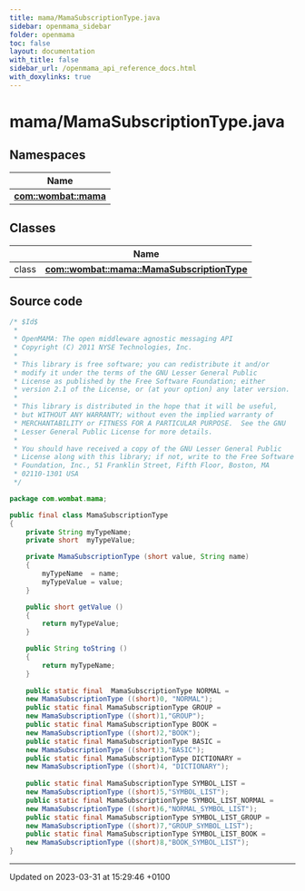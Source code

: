 ```yaml
---
title: mama/MamaSubscriptionType.java
sidebar: openmama_sidebar
folder: openmama
toc: false
layout: documentation
with_title: false
sidebar_url: /openmama_api_reference_docs.html
with_doxylinks: true
---
```


# mama/MamaSubscriptionType.java



## Namespaces

| Name           |
| -------------- |
| **[com::wombat::mama](namespacecom_1_1wombat_1_1mama.html)**  |

## Classes

|                | Name           |
| -------------- | -------------- |
| class | **[com::wombat::mama::MamaSubscriptionType](classcom_1_1wombat_1_1mama_1_1MamaSubscriptionType.html)**  |




## Source code

```java
/* $Id$
 *
 * OpenMAMA: The open middleware agnostic messaging API
 * Copyright (C) 2011 NYSE Technologies, Inc.
 *
 * This library is free software; you can redistribute it and/or
 * modify it under the terms of the GNU Lesser General Public
 * License as published by the Free Software Foundation; either
 * version 2.1 of the License, or (at your option) any later version.
 *
 * This library is distributed in the hope that it will be useful,
 * but WITHOUT ANY WARRANTY; without even the implied warranty of
 * MERCHANTABILITY or FITNESS FOR A PARTICULAR PURPOSE.  See the GNU
 * Lesser General Public License for more details.
 *
 * You should have received a copy of the GNU Lesser General Public
 * License along with this library; if not, write to the Free Software
 * Foundation, Inc., 51 Franklin Street, Fifth Floor, Boston, MA
 * 02110-1301 USA
 */

package com.wombat.mama;

public final class MamaSubscriptionType
{
    private String myTypeName;
    private short  myTypeValue;

    private MamaSubscriptionType (short value, String name)
    {
        myTypeName  = name;
        myTypeValue = value;
    }

    public short getValue ()
    {
        return myTypeValue;
    }

    public String toString ()
    {
        return myTypeName;
    }
    
    public static final  MamaSubscriptionType NORMAL =
    new MamaSubscriptionType ((short)0, "NORMAL");
    public static final MamaSubscriptionType GROUP = 
    new MamaSubscriptionType ((short)1,"GROUP");
    public static final MamaSubscriptionType BOOK = 
    new MamaSubscriptionType ((short)2,"BOOK");
    public static final MamaSubscriptionType BASIC = 
    new MamaSubscriptionType ((short)3,"BASIC");
    public static final MamaSubscriptionType DICTIONARY =
    new MamaSubscriptionType ((short)4, "DICTIONARY");
    
    public static final MamaSubscriptionType SYMBOL_LIST = 
    new MamaSubscriptionType ((short)5,"SYMBOL_LIST");
    public static final MamaSubscriptionType SYMBOL_LIST_NORMAL = 
    new MamaSubscriptionType ((short)6,"NORMAL_SYMBOL_LIST");
    public static final MamaSubscriptionType SYMBOL_LIST_GROUP =
    new MamaSubscriptionType ((short)7,"GROUP_SYMBOL_LIST");
    public static final MamaSubscriptionType SYMBOL_LIST_BOOK =
    new MamaSubscriptionType ((short)8,"BOOK_SYMBOL_LIST");
}
```


-------------------------------

Updated on 2023-03-31 at 15:29:46 +0100
